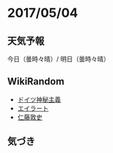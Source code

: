 # 2017/05/04

## 天気予報

今日（曇時々晴）/ 明日（曇時々晴）

## WikiRandom

* [ドイツ神秘主義](https://ja.wikipedia.org/wiki/%E3%83%89%E3%82%A4%E3%83%84%E7%A5%9E%E7%A7%98%E4%B8%BB%E7%BE%A9)
* [エイラート](https://ja.wikipedia.org/wiki/%E3%82%A8%E3%82%A4%E3%83%A9%E3%83%BC%E3%83%88)
* [仁藤敦史](https://ja.wikipedia.org/wiki/%E4%BB%81%E8%97%A4%E6%95%A6%E5%8F%B2)

## 気づき

